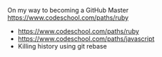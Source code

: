 On my way to becoming a GitHub Master
https://www.codeschool.com/paths/ruby
* https://www.codeschool.com/paths/ruby
* https://www.codeschool.com/paths/javascript
* Killing history using git rebase